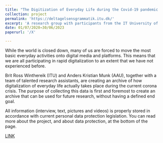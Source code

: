 ```yaml
---
title: "The Digitization of Everyday Life during the Covid-19 pandemic in Denmark"
collection: project
permalink: 'https://deltagelsensgrammatik.itu.dk/'
excerpt: 'A research group with participants from the IT University of Copenhagen and Aalborg University in the project The Digitization of Everyday Life during the Covid-19 pandemic in Denmark will map how the digital has influenced and shaped the everyday life of Danes during the virus outbreak'
date: 01/07/2020→30/06/2023
paperurl: '/X'

---
```

While the world is closed down, many of us are forced to move the most basic everyday activities onto digital media and platforms. This means that we are all participating in rapid digitalization to an extent that we have not experienced before.

Brit Ross Winthereik (ITU) and Anders Kristian Munk (AAU), together with a team of talented research assistants, are creating an archive of how digitalization of everyday life actually takes place during the current corona crisis. The purpose of collecting this data is first and foremost to create an archive that can be used for future research, without having a defined end goal.

All information (interview, text, pictures and videos) is properly stored in accordance with current personal data protection legislation. You can read more about the project, and about data protection, at the bottom of the page.


[LINK]([https://vbn.aau.dk/en/projects/styrkelse-af-smvernes-datafantasi](https://deltagelsensgrammatik.itu.dk/))
